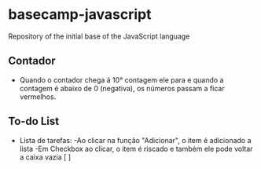 # basecamp-javascript
Repository of the initial base of the JavaScript language

## Contador
- Quando o contador chega á 10° contagem ele para e quando a contagem é abaixo de 0 (negativa), os números passam a ficar vermelhos.

## To-do List
- Lista de tarefas:
  -Ao clicar na função "Adicionar", o item é adicionado a lista 
  -Em Checkbox ao clicar, o item é riscado e também ele pode voltar a caixa vazia [ ]
